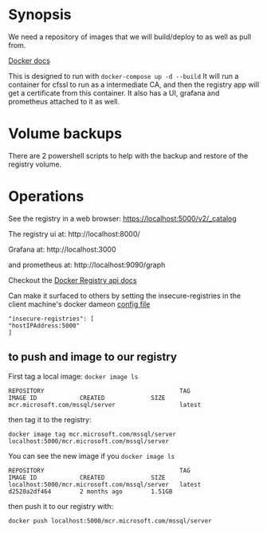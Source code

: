 # Synopsis
We need a repository of images that we will build/deploy to as well as pull from.

[Docker docs](<https://docs.docker.com/registry/>)

This is designed to run with `docker-compose up -d --build` It will run a container for cfssl to run as a intermediate CA, and then the registry app will get a certificate from this container. It also has a UI, grafana and prometheus attached to it as well. 

# Volume backups
There are 2 powershell scripts to help with the backup and restore of the registry volume. 

# Operations
See the registry in a web browser: <https://localhost:5000/v2/_catalog>

The registry ui at: http://localhost:8000/

Grafana at: http://localhost:3000

and prometheus at: http://localhost:9090/graph

Checkout the [Docker Registry api docs](<https://docs.docker.com/registry/spec/api/>)

Can make it surfaced to others by setting the insecure-registries in the client machine's docker dameon [config file](<https://docs.docker.com/engine/reference/commandline/dockerd/>)
```
"insecure-registries": [
"hostIPAddress:5000"   
]
```


## to push and image to our registry
First tag a local image:
`docker image ls`

```
REPOSITORY                                      TAG                 IMAGE ID            CREATED             SIZE
mcr.microsoft.com/mssql/server                  latest              
```

then tag it to the registry:

`docker image tag mcr.microsoft.com/mssql/server  localhost:5000/mcr.microsoft.com/mssql/server`

You can see the new image if you `docker image ls` 

```
REPOSITORY                                      TAG                 IMAGE ID            CREATED             SIZE
localhost:5000/mcr.microsoft.com/mssql/server   latest              d2520a2df464        2 months ago        1.51GB
```
then push it to our registry with: 

`docker push localhost:5000/mcr.microsoft.com/mssql/server`